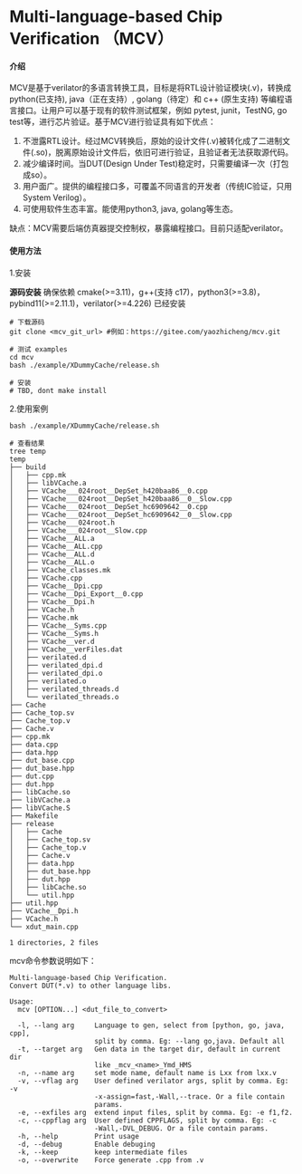 # Multi-language-based Chip Verification （MCV）

#### 介绍

MCV是基于verilator的多语言转换工具，目标是将RTL设计验证模块(.v)，转换成 python(已支持), java（正在支持）, golang（待定）和 c++ (原生支持) 等编程语言接口。让用户可以基于现有的软件测试框架，例如 pytest, junit，TestNG, go test等，进行芯片验证。基于MCV进行验证具有如下优点：

1. 不泄露RTL设计。经过MCV转换后，原始的设计文件(.v)被转化成了二进制文件(.so)，脱离原始设计文件后，依旧可进行验证，且验证者无法获取源代码。
2. 减少编译时间。当DUT(Design Under Test)稳定时，只需要编译一次（打包成so）。
3. 用户面广。提供的编程接口多，可覆盖不同语言的开发者（传统IC验证，只用System Verilog）。
4. 可使用软件生态丰富。能使用python3, java, golang等生态。

缺点：MCV需要后端仿真器提交控制权，暴露编程接口。目前只适配verilator。

#### 使用方法

1.安装

**源码安装**
确保依赖 cmake(>=3.11)，g++(支持 c17)，python3(>=3.8)，pybind11(>=2.11.1)，verilator(>=4.226) 已经安装

```
# 下载源码
git clone <mcv_git_url> #例如：https://gitee.com/yaozhicheng/mcv.git

# 测试 examples
cd mcv
bash ./example/XDummyCache/release.sh

# 安装
# TBD, dont make install
```

2.使用案例


```
bash ./example/XDummyCache/release.sh

# 查看结果
tree temp
temp
├── build
│   ├── cpp.mk
│   ├── libVCache.a
│   ├── VCache___024root__DepSet_h420baa86__0.cpp
│   ├── VCache___024root__DepSet_h420baa86__0__Slow.cpp
│   ├── VCache___024root__DepSet_hc6909642__0.cpp
│   ├── VCache___024root__DepSet_hc6909642__0__Slow.cpp
│   ├── VCache___024root.h
│   ├── VCache___024root__Slow.cpp
│   ├── VCache__ALL.a
│   ├── VCache__ALL.cpp
│   ├── VCache__ALL.d
│   ├── VCache__ALL.o
│   ├── VCache_classes.mk
│   ├── VCache.cpp
│   ├── VCache__Dpi.cpp
│   ├── VCache__Dpi_Export__0.cpp
│   ├── VCache__Dpi.h
│   ├── VCache.h
│   ├── VCache.mk
│   ├── VCache__Syms.cpp
│   ├── VCache__Syms.h
│   ├── VCache__ver.d
│   ├── VCache__verFiles.dat
│   ├── verilated.d
│   ├── verilated_dpi.d
│   ├── verilated_dpi.o
│   ├── verilated.o
│   ├── verilated_threads.d
│   └── verilated_threads.o
├── Cache
├── Cache_top.sv
├── Cache_top.v
├── Cache.v
├── cpp.mk
├── data.cpp
├── data.hpp
├── dut_base.cpp
├── dut_base.hpp
├── dut.cpp
├── dut.hpp
├── libCache.so
├── libVCache.a
├── libVCache.S
├── Makefile
├── release
│   ├── Cache
│   ├── Cache_top.sv
│   ├── Cache_top.v
│   ├── Cache.v
│   ├── data.hpp
│   ├── dut_base.hpp
│   ├── dut.hpp
│   ├── libCache.so
│   └── util.hpp
├── util.hpp
├── VCache__Dpi.h
├── VCache.h
└── xdut_main.cpp

1 directories, 2 files
```

mcv命令参数说明如下：

```
Multi-language-based Chip Verification. 
Convert DUT(*.v) to other language libs.

Usage:
  mcv [OPTION...] <dut_file_to_convert>

  -l, --lang arg     Language to gen, select from [python, go, java, cpp], 
                     split by comma. Eg: --lang go,java. Default all
  -t, --target arg   Gen data in the target dir, default in current dir 
                     like _mcv_<name>_Ymd_HMS
  -n, --name arg     set mode name, default name is Lxx from lxx.v
  -v, --vflag arg    User defined verilator args, split by comma. Eg: -v 
                     -x-assign=fast,-Wall,--trace. Or a file contain 
                     params.
  -e, --exfiles arg  extend input files, split by comma. Eg: -e f1,f2.
  -c, --cppflag arg  User defined CPPFLAGS, split by comma. Eg: -c 
                     -Wall,-DVL_DEBUG. Or a file contain params.
  -h, --help         Print usage
  -d, --debug        Enable debuging
  -k, --keep         keep intermediate files
  -o, --overwrite    Force generate .cpp from .v

```